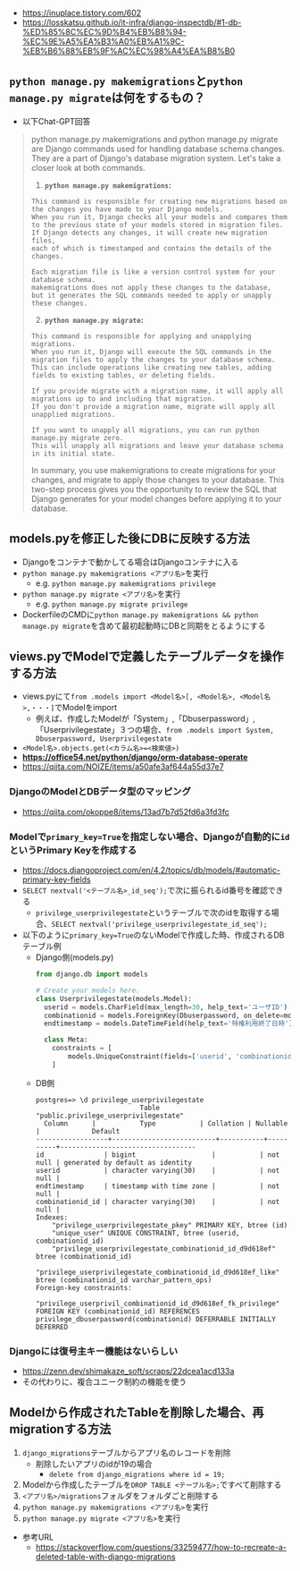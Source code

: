 - https://inuplace.tistory.com/602
- https://losskatsu.github.io/it-infra/django-inspectdb/#1-db-%ED%85%8C%EC%9D%B4%EB%B8%94-%EC%9E%A5%EA%B3%A0%EB%A1%9C-%EB%B6%88%EB%9F%AC%EC%98%A4%EA%B8%B0

## `python manage.py makemigrations`と`python manage.py migrate`は何をするもの？
- 以下Chat-GPT回答
> python manage.py makemigrations and python manage.py migrate are Django commands used for handling database schema changes. They are a part of Django's database migration system. Let's take a closer look at both commands.
> 
> 1. **`python manage.py makemigrations`:**
>``` 
> This command is responsible for creating new migrations based on the changes you have made to your Django models. 
> When you run it, Django checks all your models and compares them to the previous state of your models stored in migration files.
> If Django detects any changes, it will create new migration files, 
> each of which is timestamped and contains the details of the changes.
>
> Each migration file is like a version control system for your database schema.
> makemigrations does not apply these changes to the database,
> but it generates the SQL commands needed to apply or unapply these changes.
>```
> 2. **`python manage.py migrate`:**
>```
> This command is responsible for applying and unapplying migrations.
> When you run it, Django will execute the SQL commands in the migration files to apply the changes to your database schema.
> This can include operations like creating new tables, adding fields to existing tables, or deleting fields.
>
> If you provide migrate with a migration name, it will apply all migrations up to and including that migration.
> If you don't provide a migration name, migrate will apply all unapplied migrations.
>
> If you want to unapply all migrations, you can run python manage.py migrate zero.
> This will unapply all migrations and leave your database schema in its initial state.
>```
>
> In summary, you use makemigrations to create migrations for your changes, and migrate to apply those changes to your database. This two-step process gives you the opportunity to review the SQL that Django generates for your model changes before applying it to your database.

## models.pyを修正した後にDBに反映する方法
- Djangoをコンテナで動かしてる場合はDjangoコンテナに入る
- `python manage.py makemigrations <アプリ名>`を実行
  - e.g. `python manage.py makemigrations privilege`
- `python manage.py migrate <アプリ名>`を実行
  - e.g. `python manage.py migrate privilege`
- DockerfileのCMDに`python manage.py makemigrations && python manage.py migrate`を含めて最初起動時にDBと同期をとるようにする

## views.pyでModelで定義したテーブルデータを操作する方法
- views.pyにて`from .models import <Model名>[, <Model名>, <Model名>,・・・]`でModelをimport
  - 例えば、作成したModelが「System」,「Dbuserpassword」,「Userprivilegestate」３つの場合、`from .models import System, Dbuserpassword, Userprivilegestate`
- `<Model名>.objects.get(<カラム名>=<検索値>)`
- **https://office54.net/python/django/orm-database-operate**
- https://qiita.com/NOIZE/items/a50afe3af644a55d37e7


### DjangoのModelとDBデータ型のマッピング
- https://qiita.com/okoppe8/items/13ad7b7d52fd6a3fd3fc

### Modelで`primary_key=True`を指定しない場合、Djangoが自動的に`id`というPrimary Keyを作成する
- https://docs.djangoproject.com/en/4.2/topics/db/models/#automatic-primary-key-fields
- `SELECT nextval('<テーブル名>_id_seq');`で次に振られるid番号を確認できる
  - `privilege_userprivilegestate`というテーブルで次のidを取得する場合、`SELECT nextval('privilege_userprivilegestate_id_seq');`
- 以下のように`primary_key=True`のないModelで作成した時、作成されるDBテーブル例
  - Django側(models.py)
    ~~~python
    from django.db import models

    # Create your models here.
    class Userprivilegestate(models.Model):
      userid = models.CharField(max_length=30, help_text='ユーザID')
      combinationid = models.ForeignKey(Dbuserpassword, on_delete=models.CASCADE)
      endtimestamp = models.DateTimeField(help_text='特権利用終了日時')

      class Meta:
        constraints = [
            models.UniqueConstraint(fields=['userid', 'combinationid'], name='unique_user')
        ]
    ~~~
  - DB側
    ~~~
    postgres=> \d privilege_userprivilegestate
                              Table "public.privilege_userprivilegestate"
      Column      |           Type           | Collation | Nullable |             Default
    ------------------+--------------------------+-----------+----------+----------------------------------
    id               | bigint                   |           | not null | generated by default as identity
    userid           | character varying(30)    |           | not null |
    endtimestamp     | timestamp with time zone |           | not null |
    combinationid_id | character varying(30)    |           | not null |
    Indexes:
        "privilege_userprivilegestate_pkey" PRIMARY KEY, btree (id)
        "unique_user" UNIQUE CONSTRAINT, btree (userid, combinationid_id)
        "privilege_userprivilegestate_combinationid_id_d9d618ef" btree (combinationid_id)
        "privilege_userprivilegestate_combinationid_id_d9d618ef_like" btree (combinationid_id varchar_pattern_ops)
    Foreign-key constraints:
        "privilege_userprivil_combinationid_id_d9d618ef_fk_privilege" FOREIGN KEY (combinationid_id) REFERENCES privilege_dbuserpassword(combinationid) DEFERRABLE INITIALLY DEFERRED
    ~~~

### Djangoには復号主キー機能はないらしい
- https://zenn.dev/shimakaze_soft/scraps/22dcea1acd133a
- その代わりに、複合ユニーク制約の機能を使う

## Modelから作成されたTableを削除した場合、再migrationする方法
1. `django_migrations`テーブルからアプリ名のレコードを削除
   - 削除したいアプリのidが19の場合
     - `delete from django_migrations where id = 19;`
2. Modelから作成したテーブルを`DROP TABLE <テーブル名>;`ですべて削除する
3. `<アプリ名>/migrations`フォルダをフォルダごと削除する
4. `python manage.py makemigrations <アプリ名>`を実行
5. `python manage.py migrate <アプリ名>`を実行
 
- 参考URL
  - https://stackoverflow.com/questions/33259477/how-to-recreate-a-deleted-table-with-django-migrations
